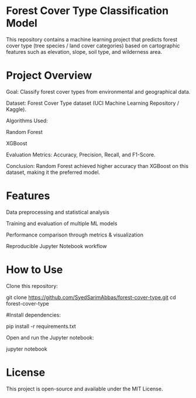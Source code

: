 # Forest Cover Type Classification Model

This repository contains a machine learning project that predicts forest cover type (tree species / land cover categories) based on cartographic features such as elevation, slope, soil type, and wilderness area.

# Project Overview

Goal: Classify forest cover types from environmental and geographical data.

Dataset: Forest Cover Type dataset (UCI Machine Learning Repository / Kaggle).

Algorithms Used:

Random Forest

XGBoost

Evaluation Metrics: Accuracy, Precision, Recall, and F1-Score.

Conclusion: Random Forest achieved higher accuracy than XGBoost on this dataset, making it the preferred model.

# Features

Data preprocessing and statistical analysis

Training and evaluation of multiple ML models

Performance comparison through metrics & visualization

Reproducible Jupyter Notebook workflow

# How to Use

Clone this repository:

git clone https://github.com/SyedSarimAbbas/forest-cover-type.git
cd forest-cover-type


#Install dependencies:

pip install -r requirements.txt


Open and run the Jupyter notebook:

jupyter notebook


# License

This project is open-source and available under the MIT License.
